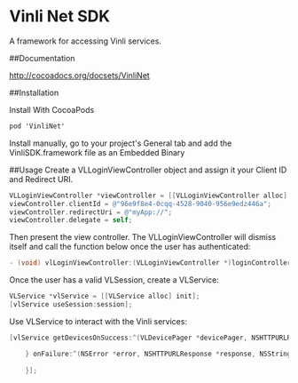 # Vinli Net SDK

A framework for accessing Vinli services.

##Documentation

http://cocoadocs.org/docsets/VinliNet

##Installation

Install With CocoaPods

```objective-c
pod 'VinliNet'
```
Install manually, go to your project's General tab and add the VinliSDK.framework file as an Embedded Binary

##Usage
Create a VLLoginViewController object and assign it your Client ID and Redirect URI.
```objective-c
VLLoginViewController *viewController = [[VLLoginViewController alloc] init];
viewController.clientId = @"96e9f8e4-0cqq-4528-9040-956e9edz446a";
viewController.redirectUri = @"myApp://";
viewController.delegate = self;
```
Then present the view controller. The VLLoginViewController will dismiss itself and call the function below once the user has authenticated:
```objective-c
- (void) vlLoginViewController:(VLLoginViewController *)loginController didLoginWithSession:(VLSession *)session
```
Once the user has a valid VLSession, create a VLService:
```objective-c
VLService *vlService = [[VLService alloc] init];
[vlService useSession:session];
```
Use VLService to interact with the Vinli services:
```objective-c
[vlService getDevicesOnSuccess:^(VLDevicePager *devicePager, NSHTTPURLResponse *response) {

    } onFailure:^(NSError *error, NSHTTPURLResponse *response, NSString *bodyString) {
        
    }];
```
